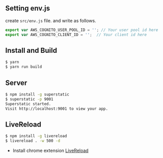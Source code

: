 ## Setting env.js

create `src/env.js` file. and write as follows. 

```js
export var AWS_COGNITO_USER_POOL_ID = ''; // Your user pool id here
export var AWS_COGNITO_CLIENT_ID = '';  // Your client id here
```

## Install and Build

```sh
$ yarn
$ yarn run build
```

## Server
```sh
$ npm install -g superstatic
$ superstatic -p 9001
Superstatic started.
Visit http://localhost:9001 to view your app.
```

## LiveReload
```sh
$ npm install -g livereload
$ livereload . -w 500 -d
```

- Install chrome extension [LiveReload](https://chrome.google.com/webstore/detail/livereload/jnihajbhpnppcggbcgedagnkighmdlei?utm_source=chrome-ntp-icon)
